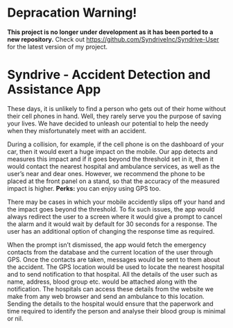 # Depracation Warning!
**This project is no longer under development as it has been ported to a new repository.** 
Check out https://github.com/SyndriveInc/Syndrive-User for the latest version of my project.

# Syndrive - Accident Detection and Assistance App

These days, it is unlikely to find a person who gets out of their home without their cell phones in hand. Well, they rarely serve you the purpose of saving your lives. We have decided to unleash our potential to help the needy when they misfortunately meet with an accident. 

During a collision, for example, if the cell phone is on the dashboard of your car, then it would exert a huge impact on the mobile. Our app detects and measures this impact and if it goes beyond the threshold set in it, then it would contact the nearest hospital and ambulance services, as well as the user’s near and dear ones. However, we recommend the phone to be placed at the front panel on a stand, so that the accuracy of the measured impact is higher. **Perks:** you can enjoy using GPS too. 

There may be cases in which your mobile accidently slips off your hand and the impact goes beyond the threshold. To fix such issues, the app would always redirect the user to a screen where it would give a prompt to cancel the alarm and it would wait by default for 30 seconds for a response. The user has an additional option of changing the response time as required. 

When the prompt isn’t dismissed, the app would fetch the emergency contacts from the database and the current location of the user through GPS. Once the contacts are taken, messages would be sent to them about the accident. The GPS location would be used to locate the nearest hospital and to send notification to that hospital. All the details of the user such as name, address, blood group etc. would be attached along with the notification. The hospitals can access these details from the website we make from any web browser and send an ambulance to this location. Sending the details to the hospital would ensure that the paperwork and time required to identify the person and analyse their blood group is minimal or nil. 
